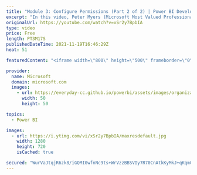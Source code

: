 ```yaml
---
title: "Module 3: Configure Permissions (Part 2 of 2) | Power BI Developer in a Day"
excerpt: "In this video, Peter Myers (Microsoft Most Valued Professional, and course developer) demonstrates configuring and applying permissions. It is video 10 of 21.  The Power BI Developer in a Day online course empowers you as an app developer with the technical knowledge required to embed Power BI content."
originalUrl: https://youtube.com/watch?v=xSr2y7BpbIA
type: video
price: Free
length: PT3M17S
publishedDateTime: 2021-11-19T16:46:29Z
heat: 51

featuredContent: "<iframe width=\"800\" height=\"500\" frameborder=\"0\" src=\"https://www.youtube.com/embed/xSr2y7BpbIA\" allow=\"accelerometer; autoplay; encrypted-media; gyroscope; picture-in-picture\" allowfullscreen></iframe>"

provider:
  name: Microsoft
  domain: microsoft.com
  images:
    - url: https://everyday-cc.github.io/powerbi/assets/images/organizations/microsoft.com-50x50.jpg
      width: 50
      height: 50

topics:
  - Power BI

images:
  - url: https://i.ytimg.com/vi/xSr2y7BpbIA/maxresdefault.jpg
    width: 1280
    height: 720
    isCached: true

secured: "WurVaJtqjR6zk8/iGQMI0wfnNc9ts+WrVzzBBSVIy7R70CnAtkKyMkJ+qKqmGtGtvQhbDpqa9cqurh1jgNsSNFmcDQk+3jtMyKz5l0hpR+i0m8Y2fGxxxOb50acAnV8aJckoXGAkdZPG+UCo8axliOacaB7AQWiyC34y78ajbACepMC4DgV3U0EURL/8qOQm4aWVRw97/V6VvLINzQwIWmSuikzfn97CFiQKb0W1+pWK3meznd2X7cQfmgs/5hIwMpbEaPfbTL84fFdmD7CvZwu4aXjBD0E/8MetdFUzciAKtEZjxBDVF2opXFXuO67C2t0c3SVgZnqT5roOOAoOMvSkrHWA4TUQI1XcoZd1gdojl7RmbsBTDUAVfmY9lbmU4A2puYrjQCXkWLVmpD7WvpgxS7EiCndD90CMog575R8=;5atmVEe11XTSmxI2+efDvA=="
---
```


